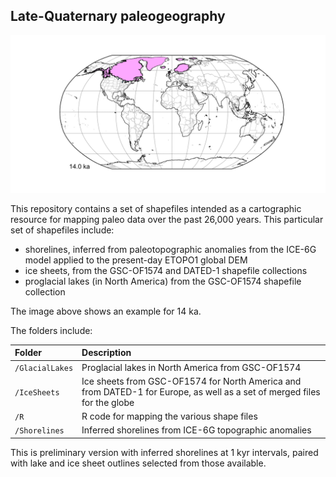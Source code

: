 
## Late-Quaternary paleogeography ##

<img src="R/pngs/globe/globe_14.0_ka.png" alt="drawing" width="600"/>

This repository contains a set of shapefiles intended as a cartographic resource for mapping paleo data over the past 26,000 years.  This particular set of shapefiles include:

* shorelines, inferred from paleotopographic anomalies from the ICE-6G model applied to the present-day ETOPO1 global DEM
* ice sheets, from the GSC-OF1574 and DATED-1 shapefile collections
* proglacial lakes (in North America) from the GSC-OF1574 shapefile collection

The image above shows an example for 14 ka.

The folders include:

| Folder      | Description                                           |
|:----------- |:------------------------------------------------------|
|`/GlacialLakes`   | Proglacial lakes in North America from GSC-OF1574  | 
|`/IceSheets`      | Ice sheets from GSC-OF1574 for North America and from DATED-1 for Europe, as well as a set of merged files for the globe |
|`/R`              | R code for mapping the various shape files | 
|`/Shorelines`     | Inferred shorelines from ICE-6G topographic anomalies   | 

This is preliminary version with inferred shorelines at 1 kyr intervals, paired with lake and ice sheet outlines selected from those available.

